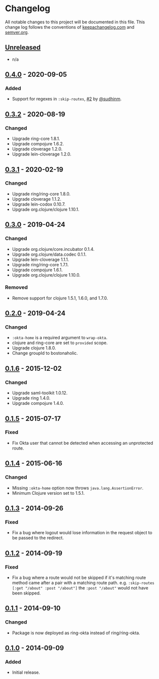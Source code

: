# Changelog

All notable changes to this project will be documented in this file. This change log follows the conventions of [keepachangelog.com](http://keepachangelog.com/) and [semver.org](https://semver.org/spec/v2.0.0.html).

## [Unreleased]
- n/a

## [0.4.0] - 2020-09-05
### Added
- Support for regexes in `:skip-routes`, [\#2](https://github.com/bostonaholic/ring-okta/pull/2) by [@sudhinm](https://github.com/sudhinm).

## [0.3.2] - 2020-08-19
### Changed
- Upgrade ring-core 1.8.1.
- Upgrade compojure 1.6.2.
- Upgrade cloverage 1.2.0.
- Upgrade lein-cloverage 1.2.0.

## [0.3.1] - 2020-02-19
### Changed
- Upgrade ring/ring-core 1.8.0.
- Upgrade cloverage 1.1.2.
- Upgrade lein-codox 0.10.7.
- Upgrade org.clojure/clojure 1.10.1.

## [0.3.0] - 2019-04-24
### Changed
- Upgrade org.clojure/core.incubator 0.1.4.
- Upgrade org.clojure/data.codec 0.1.1.
- Upgrade lein-cloverage 1.1.1.
- Upgrade ring/ring-core 1.7.1.
- Upgrade compojure 1.6.1.
- Upgrade org.clojure/clojure 1.10.0.
### Removed
- Remove support for clojure 1.5.1, 1.6.0, and 1.7.0.

## [0.2.0] - 2019-04-24
### Changed
- `:okta-home` is a required argument to `wrap-okta`.
- clojure and ring-core are set to `provided` scope.
- Upgrade clojure 1.8.0.
- Change groupId to bostonaholic.

## [0.1.6] - 2015-12-02
### Changed
- Upgrade saml-toolkit 1.0.12.
- Upgrade ring 1.4.0.
- Upgrade compojure 1.4.0.

## [0.1.5] - 2015-07-17
### Fixed
- Fix Okta user that cannot be detected when accessing an unprotected route.

## [0.1.4] - 2015-06-16
### Changed
- Missing `:okta-home` option now throws `java.lang.AssertionError`.
- Minimum Clojure version set to 1.5.1.

## [0.1.3] - 2014-09-26
### Fixed
- Fix a bug where logout would lose information in the request object to be passed to the redirect.

## [0.1.2] - 2014-09-19
### Fixed
- Fix a bug where a route would not be skipped if it's matching route method came after a pair with a matching route path. e.g. `:skip-routes [:get "/about" :post "/about"]` the `:post "/about"` would not have been skipped.

## [0.1.1] - 2014-09-10
### Changed
- Package is now deployed as ring-okta instead of ring/ring-okta.

## [0.1.0] - 2014-09-09
### Added
- Initial release.

[Unreleased]: https://github.com/bostonaholic/ring-okta/compare/v0.4.0...HEAD
[0.4.0]: https://github.com/bostonaholic/ring-okta/compare/v0.3.2...v0.4.0
[0.3.2]: https://github.com/bostonaholic/ring-okta/compare/v0.3.1...v0.3.2
[0.3.1]: https://github.com/bostonaholic/ring-okta/compare/v0.3.0...v0.3.1
[0.3.0]: https://github.com/bostonaholic/ring-okta/compare/v0.2.0...v0.3.0
[0.2.0]: https://github.com/bostonaholic/ring-okta/compare/v0.1.6...v0.2.0
[0.1.6]: https://github.com/bostonaholic/ring-okta/compare/v0.1.5...v0.1.6
[0.1.5]: https://github.com/bostonaholic/ring-okta/compare/v0.1.4...v0.1.5
[0.1.4]: https://github.com/bostonaholic/ring-okta/compare/v0.1.3...v0.1.4
[0.1.3]: https://github.com/bostonaholic/ring-okta/compare/v0.1.2...v0.1.3
[0.1.2]: https://github.com/bostonaholic/ring-okta/compare/v0.1.1...v0.1.2
[0.1.1]: https://github.com/bostonaholic/ring-okta/compare/v0.1.0...v0.1.1
[0.1.0]: https://github.com/bostonaholic/ring-okta/releases/tag/v0.1.0
